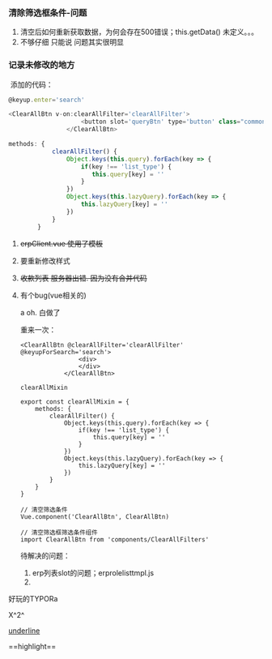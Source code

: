 ### 清除筛选框条件-问题

1. 清空后如何重新获取数据，为何会存在500错误；this.getData() 未定义。。。 
2. 不够仔细 只能说  问题其实很明显

### 记录未修改的地方

​	添加的代码：

```javascript
@keyup.enter='search'

<ClearAllBtn v-on:clearAllFilter='clearAllFilter'>
                    <button slot='queryBtn' type='button' class="common-btn imp" @click='search'>查询</button>
                </ClearAllBtn>

methods: {
            clearAllFilter() {
                Object.keys(this.query).forEach(key => {
                    if(key !== 'list_type') {
                       this.query[key] = '' 
                    }
                })
                Object.keys(this.lazyQuery).forEach(key => {
                    this.lazyQuery[key] = ''
                })
            }
        }
```

1. ~~erpClient.vue  使用了模板~~

2. 要重新修改样式

3. ~~收款列表 服务器出错. 因为没有合并代码~~

4. 有个bug(vue相关的) 

   a oh. 白做了

   重来一次：

   ```
   <ClearAllBtn @clearAllFilter='clearAllFilter' @keyupForSearch='search'>
                   <div>
                   </div>
               </ClearAllBtn>
               
   clearAllMixin

   export const clearAllMixin = {
       methods: {
           clearAllFilter() {
               Object.keys(this.query).forEach(key => {
                   if(key !== 'list_type') {
                       this.query[key] = '' 
                   }
               })
               Object.keys(this.lazyQuery).forEach(key => {
                   this.lazyQuery[key] = ''
               })
           }
       }
   }

   // 清空筛选条件
   Vue.component('ClearAllBtn', ClearAllBtn)

   // 清空筛选框筛选条件组件
   import ClearAllBtn from 'components/ClearAllFilters'
   ```

   待解决的问题：

   1. erp列表slot的问题；erprolelisttmpl.js
   2. ​

好玩的TYPORa

X^2^

<u>underline</u>

==highlight==




